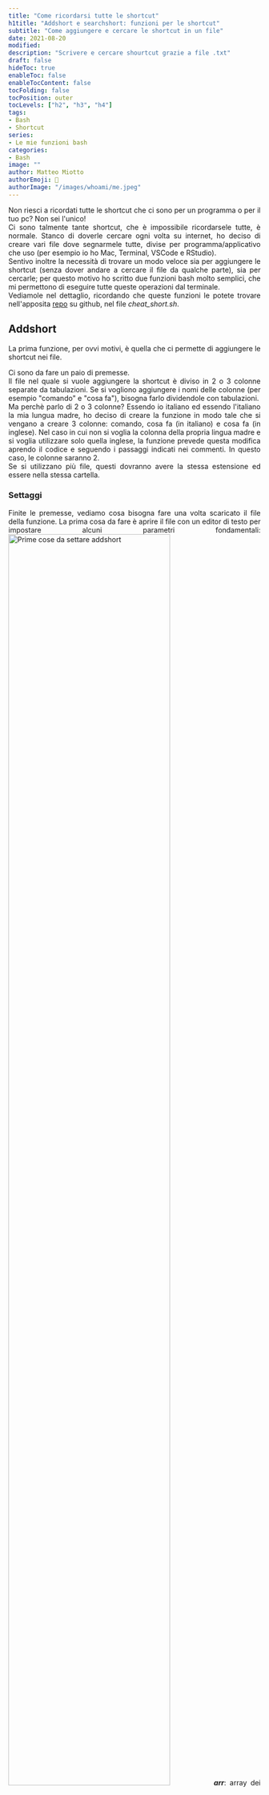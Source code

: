 ```yaml
---
title: "Come ricordarsi tutte le shortcut"
h1title: "Addshort e searchshort: funzioni per le shortcut"
subtitle: "Come aggiungere e cercare le shortcut in un file"
date: 2021-08-20
modified: 
description: "Scrivere e cercare shourtcut grazie a file .txt"
draft: false
hideToc: true
enableToc: false
enableTocContent: false
tocFolding: false
tocPosition: outer
tocLevels: ["h2", "h3", "h4"]
tags:
- Bash
- Shortcut
series:
- Le mie funzioni bash
categories:
- Bash
image: ""
author: Matteo Miotto
authorEmoji: 🤖
authorImage: "/images/whoami/me.jpeg"
---
```

<div style="text-align: justify;">

Non riesci a ricordati tutte le shortcut che ci sono per un programma o per il tuo pc? Non sei l'unico!  
Ci sono talmente tante shortcut, che è impossibile ricordarsele tutte, è normale. Stanco di doverle cercare ogni volta su internet, ho deciso di creare vari file dove segnarmele tutte, divise per programma/applicativo che uso (per esempio io ho Mac, Terminal, VSCode e RStudio).   
Sentivo inoltre la necessità di trovare un modo veloce sia per aggiungere le shortcut (senza dover andare a cercare il file da qualche parte), sia per cercarle; per questo motivo ho scritto due funzioni bash molto semplici, che mi permettono di eseguire tutte queste operazioni dal terminale.  
Vediamole nel dettaglio, ricordando che queste funzioni le potete trovare nell'apposita [repo](https://github.com/mmiots9/bash-functions) su github, nel file *cheat_short.sh*.

## Addshort
La prima funzione, per ovvi motivi, è quella che ci permette di aggiungere le shortcut nei file.

Ci sono da fare un paio di premesse.  
Il file nel quale si vuole aggiungere la shortcut è diviso in 2 o 3 colonne separate da tabulazioni. Se si vogliono aggiungere i nomi delle colonne (per esempio "comando" e "cosa fa"), bisogna farlo dividendole con tabulazioni.  
Ma perchè parlo di 2 o 3 colonne? Essendo io italiano ed essendo l'italiano la mia lungua madre, ho deciso di creare la funzione in modo tale che si vengano a creare 3 colonne: comando, cosa fa (in italiano) e cosa fa (in inglese). Nel caso in cui non si voglia la colonna della propria lingua madre e si voglia utilizzare solo quella inglese, la funzione prevede questa modifica aprendo il codice e seguendo i passaggi indicati nei commenti. In questo caso, le colonne saranno 2.  
Se si utilizzano più file, questi dovranno avere la stessa estensione ed essere nella stessa cartella.

### Settaggi
Finite le premesse, vediamo cosa bisogna fare una volta scaricato il file della funzione.
La prima cosa da fare è aprire il file con un editor di testo per impostare alcuni parametri fondamentali:
<img src="/images/Bash/addshort_searchshort/addsh2set.png" alt="Prime cose da settare addshort" width=80%>
***arr***: array dei nomi dei file, <u>senza</u> estensione e path  
***ext***: estensione dei file  
***filepath***: il path della cartella dove sono i file, consiglio vivamente di mettere il path completo dalla home directory.
***whatdoes***: se volete avere la colonna della vostra lingua, questa sarà la stringa corrispondente alla domanda "What it does?" (cosa fa la shortcut) che verrà posta nel terminale.

L'altra modifica da fare è di commentare e di uncommentare le linee relative alla possibilità della doppia lingua, in base alle proprie esigenze (vedi figura sottostante).
<img src="/images/Bash/addshort_searchshort/comment-uncommentadd.png" alt="Settaggi per seconda lingua" width=80%>

### Lancio della funzione
Ora, dopo aver aggiunto il file della funzione nel path del terminale, siamo pronti per lanciarla tramite il comando *addshort*.

<div style="text-align:center">
<video height=300px width=auto controls>
  <source src="/images/Bash/addshort_searchshort/prova.mov">
</video>
</div>

<p style="margin-bottom:0;">Il video mostra i vari passaggi:</p>
<ol>
<li>In quale file va aggiunta la shortcut?</li>
<li>Inserire la shortcut: in questo momento, la funzione <b>verifica</b> se è già esistente, in tal caso si ferma e comunica questo all'utente</li>
<li>Inserire cosa fa nella lingua madre</li>
<li>Inserire cosa fa in inglese</li>
<li>Richiesta se si vuole aggiungere un'altra shortcut allo stesso file</li>
</ol>

A questo punto, la funzione aggiunge queste informazioni al file selezionato.

## Searchshort





</div>